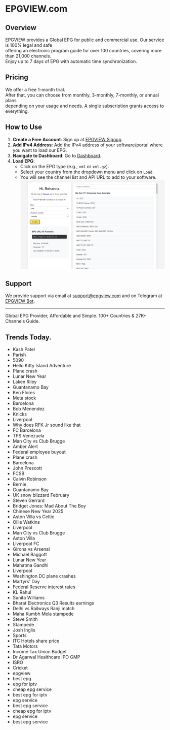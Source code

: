 # EPGVIEW.com



## Overview
EPGVIEW provides a Global EPG for public and commercial use. Our service is 100% legal and safe\
offering an electronic program guide for over 100 countries, covering more than 21,000 channels.\
Enjoy up to 7 days of EPG with automatic time synchronization.

## Pricing
We offer a free 1-month trial. \
After that, you can choose from monthly, 3-monthly, 7-monthly, or annual plans \
depending on your usage and needs. A single subscription grants access to everything.

## How to Use
1. **Create a Free Account**: Sign up at [EPGVIEW Signup](https://epgview.com/signup.php).
2. **Add IPv4 Address**: Add the IPv4 address of your software/portal where you want to load our EPG.
3. **Navigate to Dashboard**: Go to [Dashboard](https://epgview.com/dashboard.php).
4. **Load EPG**:
   - Click on the EPG type (e.g., `xml` or `xml.gz`).
   - Select your country from the dropdown menu and click on `Load`.
   - You will see the channel list and API URL to add to your software.
![EPGVIEW](img/dashboard.png)
## Support
We provide support via email at [support@epgview.com](mailto:support@epgview.com) and on Telegram at [EPGVIEW Bot](https://t.me/epgview_bot).

---

Global EPG Provider, Affordable and Simple. 100+ Countries & 27K+ Channels Guide.

## Trends Today.

- Kash Patel
- Parish
- 5090
- Hello Kitty Island Adventure
- Plane crash
- Lunar New Year
- Laken Riley
- Guantanamo Bay
- Ken Flores
- Meta stock
- Barcelona
- Bob Menendez
- Knicks
- Liverpool
- Why does RFK Jr sound like that
- FC Barcelona
- TPS Venezuela
- Man City vs Club Brugge
- Amber Alert
- Federal employee buyout
- Plane crash
- Barcelona
- John Prescott
- FCSB
- Calvin Robinson
- Bernie
- Guantanamo Bay
- UK snow blizzard February
- Steven Gerrard
- Bridget Jones: Mad About The Boy
- Chinese New Year 2025
- Aston Villa vs Celtic
- Ollie Watkins
- Liverpool
- Man City vs Club Brugge
- Aston Villa
- Liverpool FC
- Girona vs Arsenal
- Michael Baggott
- Lunar New Year
- Mahatma Gandhi
- Liverpool
- Washington DC plane crashes
- Martyrs' Day
- Federal Reserve interest rates
- KL Rahul
- Sunita Williams
- Bharat Electronics Q3 Results earnings
- Delhi vs Railways Ranji match
- Maha Kumbh Mela stampede
- Steve Smith
- Stampede
- Josh Inglis
- Sports
- ITC Hotels share price
- Tata Motors
- Income Tax Union Budget
- Dr Agarwal Healthcare IPO GMP
- ISRO
- Cricket
- epgview
- best epg
- epg for iptv
- cheap epg service
- best epg for iptv
- epg service
- best epg service
- cheap epg for iptv
- epg service
- best epg service
